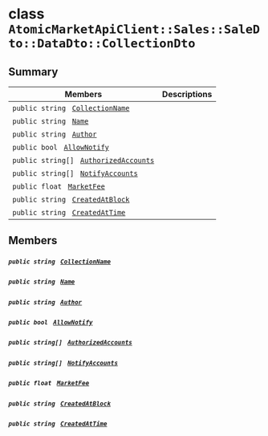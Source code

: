 # class `AtomicMarketApiClient::Sales::SaleDto::DataDto::CollectionDto` 

## Summary

 Members                                | Descriptions                                
----------------------------------------|---------------------------------------------
`public string ` [`CollectionName`](#class_atomic_market_api_client_1_1_sales_1_1_sale_dto_1_1_data_dto_1_1_collection_dto_1ab3dee328d6124bafe5953a8f45ce45ea) | 
`public string ` [`Name`](#class_atomic_market_api_client_1_1_sales_1_1_sale_dto_1_1_data_dto_1_1_collection_dto_1a7ee9065718e6628dc7791b756fa6c0f9) | 
`public string ` [`Author`](#class_atomic_market_api_client_1_1_sales_1_1_sale_dto_1_1_data_dto_1_1_collection_dto_1a13cf46aff4dea87a8f5285a09efece69) | 
`public bool ` [`AllowNotify`](#class_atomic_market_api_client_1_1_sales_1_1_sale_dto_1_1_data_dto_1_1_collection_dto_1a47cf88154d150fad46d4c5bffeeab3f4) | 
`public string[] ` [`AuthorizedAccounts`](#class_atomic_market_api_client_1_1_sales_1_1_sale_dto_1_1_data_dto_1_1_collection_dto_1a73107b37932581e90371846fa5426738) | 
`public string[] ` [`NotifyAccounts`](#class_atomic_market_api_client_1_1_sales_1_1_sale_dto_1_1_data_dto_1_1_collection_dto_1a630d4b26de24402e31e54373d21d0f66) | 
`public float ` [`MarketFee`](#class_atomic_market_api_client_1_1_sales_1_1_sale_dto_1_1_data_dto_1_1_collection_dto_1acb0447ac03c9fb10b63432c5294f3a93) | 
`public string ` [`CreatedAtBlock`](#class_atomic_market_api_client_1_1_sales_1_1_sale_dto_1_1_data_dto_1_1_collection_dto_1a022adc431e5845376e250208a999e12d) | 
`public string ` [`CreatedAtTime`](#class_atomic_market_api_client_1_1_sales_1_1_sale_dto_1_1_data_dto_1_1_collection_dto_1a4cb9b4aaa1372df6dc2bb7d8f4916403) | 

## Members

##### `public string ` [`CollectionName`](#class_atomic_market_api_client_1_1_sales_1_1_sale_dto_1_1_data_dto_1_1_collection_dto_1ab3dee328d6124bafe5953a8f45ce45ea) 

##### `public string ` [`Name`](#class_atomic_market_api_client_1_1_sales_1_1_sale_dto_1_1_data_dto_1_1_collection_dto_1a7ee9065718e6628dc7791b756fa6c0f9) 

##### `public string ` [`Author`](#class_atomic_market_api_client_1_1_sales_1_1_sale_dto_1_1_data_dto_1_1_collection_dto_1a13cf46aff4dea87a8f5285a09efece69) 

##### `public bool ` [`AllowNotify`](#class_atomic_market_api_client_1_1_sales_1_1_sale_dto_1_1_data_dto_1_1_collection_dto_1a47cf88154d150fad46d4c5bffeeab3f4) 

##### `public string[] ` [`AuthorizedAccounts`](#class_atomic_market_api_client_1_1_sales_1_1_sale_dto_1_1_data_dto_1_1_collection_dto_1a73107b37932581e90371846fa5426738) 

##### `public string[] ` [`NotifyAccounts`](#class_atomic_market_api_client_1_1_sales_1_1_sale_dto_1_1_data_dto_1_1_collection_dto_1a630d4b26de24402e31e54373d21d0f66) 

##### `public float ` [`MarketFee`](#class_atomic_market_api_client_1_1_sales_1_1_sale_dto_1_1_data_dto_1_1_collection_dto_1acb0447ac03c9fb10b63432c5294f3a93) 

##### `public string ` [`CreatedAtBlock`](#class_atomic_market_api_client_1_1_sales_1_1_sale_dto_1_1_data_dto_1_1_collection_dto_1a022adc431e5845376e250208a999e12d) 

##### `public string ` [`CreatedAtTime`](#class_atomic_market_api_client_1_1_sales_1_1_sale_dto_1_1_data_dto_1_1_collection_dto_1a4cb9b4aaa1372df6dc2bb7d8f4916403) 

